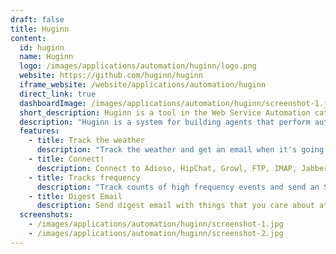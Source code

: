 ```yaml
---
draft: false
title: Huginn
content:
  id: huginn
  name: Huginn
  logo: /images/applications/automation/huginn/logo.png
  website: https://github.com/huginn/huginn
  iframe_website: /website/applications/automation/huginn
  direct_link: true
  dashboardImage: /images/applications/automation/huginn/screenshot-1.jpg
  short_description: Huginn is a tool in the Web Service Automation category of a tech stack.
  description: "Huginn is a system for building agents that perform automated tasks for you online. They can read the web, watch for events, and take actions on your behalf. Huginn's Agents create and consume events, propagating them along a directed graph. Think of it as a hackable version of IFTTT or Zapier on your own server. You always know who has your data. You do."
  features:
    - title: Track the weather
      description: "Track the weather and get an email when it's going to rain (or snow) tomorrow ('Don't forget your umbrella!')"
    - title: Connect!
      description: Connect to Adioso, HipChat, Growl, FTP, IMAP, Jabber, JIRA, MQTT, nextbus, Pushbullet, Pushover, RSS, Bash, Slack, StubHub, translation APIs, Twilio, Twitter, and Weibo, to name a few.
    - title: Tracks frequency
      description: "Track counts of high frequency events and send an SMS within moments when they spike, such as the term 'san francisco emergency'"
    - title: Digest Email
      description: Send digest email with things that you care about at specific times during the day
  screenshots:
    - /images/applications/automation/huginn/screenshot-1.jpg
    - /images/applications/automation/huginn/screenshot-2.jpg
---
```

